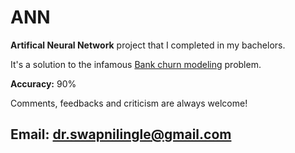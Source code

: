 # ANN

**Artifical Neural Network** project that I completed in my bachelors.

It's a solution to the infamous [Bank churn modeling](https://en.wikipedia.org/wiki/Churn_rate) problem.

**Accuracy:** 90%

Comments, feedbacks and criticism are always welcome!
## **Email:** dr.swapnilingle@gmail.com
